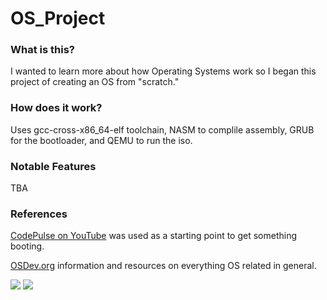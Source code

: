 # OS_Project

### What is this?

I wanted to learn more about how Operating Systems work so I began this project of creating an OS from "scratch."

### How does it work?
Uses gcc-cross-x86_64-elf toolchain, NASM to complile assembly, GRUB for the bootloader, and QEMU to run the iso.

### Notable Features
TBA

### References

[CodePulse on YouTube](https://www.youtube.com/watch?v=wz9CZBeXR6U&t=1058s "CodePulse on YouTube") was used as a starting point to get something booting.

[OSDev.org](https://wiki.osdev.org/Main_Page "OSDev.org") information and resources on everything OS related in general. 

![](https://img.shields.io/github/stars/pandao/editor.md.svg) ![](https://img.shields.io/github/forks/pandao/editor.md.svg) 

